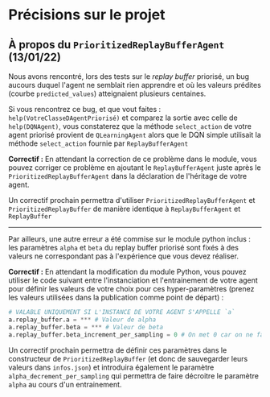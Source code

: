 # Précisions sur le projet

## À propos du `PrioritizedReplayBufferAgent` (13/01/22)

Nous avons rencontré, lors des tests sur le *replay buffer* priorisé, un bug aucours duquel l'agent ne semblait rien apprendre
et où les valeurs prédites (courbe `predicted_values`) atteignaient plusieurs centaines.

Si vous rencontrez ce bug, et que vout faites : `help(VotreClasseDAgentPriorisé)` et comparez la sortie avec celle de
`help(DQNAgent)`, vous constaterez que la méthode `select_action` de votre agent priorisé provient de `QLearningAgent`
alors que le DQN simple utilisait la méthode `select_action` fournie par `ReplayBufferAgent`

**Correctif :** En attendant la correction de ce problème dans le module, vous pouvez corriger ce problème en ajoutant le `ReplayBufferAgent`
juste après le `PrioritizedReplayBufferAgent` dans la déclaration de l'héritage de votre agent.

Un correctif prochain permettra d'utiliser `PrioritizedReplayBufferAgent` et `PrioritizedReplayBuffer` de manière identique à
`ReplayBufferAgent` et `ReplayBuffer`

-----

Par ailleurs, une autre erreur a été commise sur le module python inclus : les paramètres `alpha` et `beta` du replay buffer
priorisé sont fixés à des valeurs ne correspondant pas à l'expérience que vous devez réaliser.

**Correctif :** En attendant la modification du module Python, vous pouvez utiliser le code suivant entre l'instanciation et
l'entrainement de votre agent pour définir les valeurs de votre choix pour ces hyper-paramètres (prenez les valeurs utilisées
dans la publication comme point de départ) :

```python
# VALABLE UNIQUEMENT SI L'INSTANCE DE VOTRE AGENT S'APPELLE `a`
a.replay_buffer.a = *** # Valeur de alpha
a.replay_buffer.beta = *** # Valeur de beta
a.replay_buffer.beta_increment_per_sampling = 0 # On met 0 car on ne fait pas varier beta durant l'entrainement
```

Un correctif prochain permettra de définir ces paramètres dans le constructeur de `PrioritizedReplayBuffer` (et donc de sauvegarder
leurs valeurs dans `infos.json`) et introduira également le paramètre `alpha_decrement_per_sampling` qui permettra de faire décroitre
le paramètre `alpha` au cours d'un entrainement.

